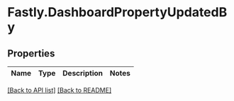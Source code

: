 # Fastly.DashboardPropertyUpdatedBy

## Properties

Name | Type | Description | Notes
------------ | ------------- | ------------- | -------------


[[Back to API list]](../../README.md#endpoints) [[Back to README]](../../README.md)
